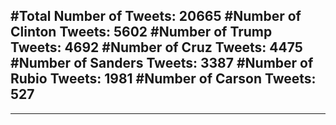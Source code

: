 #Total Number of Tweets: 20665 
#Number of Clinton Tweets: 5602
#Number of Trump Tweets: 4692
#Number of Cruz Tweets: 4475
#Number of Sanders Tweets: 3387
#Number of Rubio Tweets: 1981
#Number of Carson Tweets: 527
---
---
